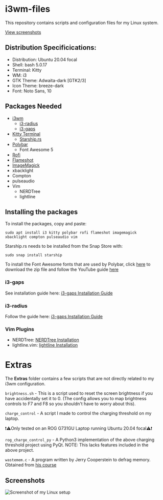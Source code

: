 # i3wm-files
This repository contains scripts and configuration files for my Linux system.

[View screenshots](#screenshots)

## Distribution Specificications:

* Distribution: Ubuntu 20.04 focal
* Shell: bash 5.0.17
* Terminal: Kitty
* WM: i3
* GTK Theme: Adwaita-dark [GTK2/3]
* Icon Theme: breeze-dark
* Font: Noto Sans, 10

## Packages Needed
* [i3wm](https://i3wm.org/) 
    * [i3-radius](https://github.com/terroo/i3-radius) 
    * [i3-gaps](https://github.com/Airblader/i3)
* [Kitty Terminal](https://sw.kovidgoyal.net/kitty/)
    * [Starship.rs](https://starship.rs/)
* [Polybar](https://github.com/polybar/polybar)
    * Font Awesome 5 
* [Rofi](https://github.com/davatorium/rofi)
* [Flameshot](https://github.com/flameshot-org/flameshot)
* [ImageMagick](https://github.com/ImageMagick/ImageMagick)
* xbacklight
* Compton
* pulseaudio
* Vim
    * NERDTree
    * lightline

## Installing the packages
To install the packages, copy and paste:

`sudo apt install i3 kitty polybar rofi flameshot imagemagick xbacklight compton pulseaudio vim`

Starship.rs needs to be installed from the Snap Store with:

`sudo snap install starship`

To install the Font Awesome fonts that are used by Polybar, click [here](https://use.fontawesome.com/releases/v5.6.3/fontawesome-free-5.6.3-desktop.zip) to download the zip file and follow the YouTube guide [here](https://youtu.be/ws8cu1dWJOo)

### i3-gaps
See installation guide here: [i3-gaps Installation Guide](https://gist.github.com/boreycutts/6417980039760d9d9dac0dd2148d4783)

### i3-radius
Follow the guide here: [i3-gaps Installation Guide](https://en.terminalroot.com.br/how-to-install-i3-gaps-with-rounded-corners/)

### Vim Plugins
* NERDTree:  [NERDTree Installation](https://github.com/preservim/nerdtree)
* lightline.vim:  [lightline Installation](https://github.com/itchyny/lightline.vim)

# Extras
The **Extras** folder contains a few scripts that are not directly related to my i3wm configuration.

`brightness.sh` - This is a script used to reset the screen brightness if you have accidentally set it to 0. (The config allows you to map brightness controls to F7 and F8 so you shouldn't have to worry about this).

`charge_control` - A script I made to control the charging threshold on my laptop. 

❗⚠️Only tested on an ROG G731GU Laptop running Ubuntu 20.04 focal⚠️❗

`rog_charge_control_py` - A Python3 implementation of the above charging threshold project using PyQt. NOTE: This lacks features included in the above project.

`wastemem.c` - A program written by Jerry Cooperstein to defrag memory. Obtained from [his course](https://training.linuxfoundation.org/training/linux-system-administration-essentials-lfs207/)

## Screenshots
![Screenshot of my Linux setup](https://i.imgur.com/7YtFlH2.jpg)
